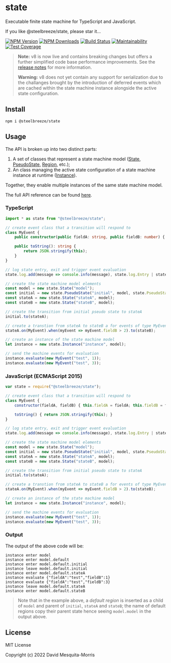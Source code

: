 # state
Executable finite state machine for TypeScript and JavaScript.

If you like @steelbreeze/state, please star it...

[![NPM Version][npm-image]][npm-url]
[![NPM Downloads][downloads-image]][npm-url]
[![Build Status](https://travis-ci.org/steelbreeze/state.svg?branch=master)](https://travis-ci.org/steelbreeze/state)
[![Maintainability](https://api.codeclimate.com/v1/badges/ba16b2f2be9016842326/maintainability)](https://codeclimate.com/github/steelbreeze/state/maintainability)
[![Test Coverage](https://api.codeclimate.com/v1/badges/ba16b2f2be9016842326/test_coverage)](https://codeclimate.com/github/steelbreeze/state/test_coverage)

> **Note:** v8 is now live and contains breaking changes but offers a further simplified code base performance improvements. See the [release notes](RELEASES.md) for more information.
>
> **Warning:** v8 does not yet contain any support for serialization due to the challanges brought by the introduction of deferred events which are cached within the state machine instance alongside the active state configuration. 

## Install
```shell
npm i @steelbreeze/state
```

## Usage
The API is broken up into two distinct parts:
1. A set of classes that represent a state machine model ([State](https://steelbreeze.net/state/api/v8/classes/state.html), [PseudoState](https://steelbreeze.net/state/api/v8/classes/pseudostate.html), [Region](https://steelbreeze.net/state/api/v8/classes/region.html), etc.);
2. An class managing the active state configuration of a state machine instance at runtime ([Instance](https://steelbreeze.net/state/api/v8/classes/instance.html)). 

Together, they enable multiple instances of the same state machine model.

The full API reference can be found [here](https://steelbreeze.net/state/api/v8).

### TypeScript
```typescript
import * as state from "@steelbreeze/state";

// create event class that a transition will respond to
class MyEvent {
	public constructor(public fieldA: string, public fieldB: number) { }

	public toString(): string {
		return JSON.stringify(this);
	}
}

// log state entry, exit and trigger event evaluation
state.log.add(message => console.info(message), state.log.Entry | state.log.Exit | state.log.Evaluate);

// create the state machine model elements
const model = new state.State("model");
const initial = new state.PseudoState("initial", model, state.PseudoStateKind.Initial);
const stateA = new state.State("stateA", model);
const stateB = new state.State("stateB", model);

// create the transition from initial pseudo state to stateA
initial.to(stateA);

// create a transtion from stateA to stateB a for events of type MyEvent with a guard condition
stateA.on(MyEvent).when(myEvent => myEvent.fieldB > 2).to(stateB);

// create an instance of the state machine model
let instance = new state.Instance("instance", model);

// send the machine events for evaluation
instance.evaluate(new MyEvent("test", 1));
instance.evaluate(new MyEvent("test", 3));
```
### JavaScript (ECMAScript 2015)
```javascript
var state = require("@steelbreeze/state");

// create event class that a transition will respond to
class MyEvent {
	constructor(fieldA, fieldB) { this.fieldA = fieldA; this.fieldB = fieldB; }

	toString() { return JSON.stringify(this); }
}

// log state entry, exit and trigger event evaluation
state.log.add(message => console.info(message), state.log.Entry | state.log.Exit | state.log.Evaluate);

// create the state machine model elements
const model = new state.State("model");
const initial = new state.PseudoState("initial", model, state.PseudoStateKind.Initial);
const stateA = new state.State("stateA", model);
const stateB = new state.State("stateB", model);

// create the transition from initial pseudo state to stateA
initial.to(stateA);

// create a transtion from stateA to stateB a for events of type MyEvent with a guard condition
stateA.on(MyEvent).when(myEvent => myEvent.fieldB > 2).to(stateB);

// create an instance of the state machine model
let instance = new state.Instance("instance", model);

// send the machine events for evaluation
instance.evaluate(new MyEvent("test", 1));
instance.evaluate(new MyEvent("test", 3));
```
### Output
The output of the above code will be:
```shell
instance enter model
instance enter model.default
instance enter model.default.initial
instance leave model.default.initial
instance enter model.default.stateA
instance evaluate {"fieldA":"test","fieldB":1}
instance evaluate {"fieldA":"test","fieldB":3}
instance leave model.default.stateA
instance enter model.default.stateB
```
> Note that in the example above, a *default region* is inserted as a child of ```model``` and parent of ```initial```, ```stateA``` and ```stateB```; the name of default regions copy their parent state hence seeing ```model.model``` in the output above. 
## License
MIT License

Copyright (c) 2022 David Mesquita-Morris

[npm-image]: https://img.shields.io/npm/v/@steelbreeze/state.svg
[npm-url]:       https://www.npmjs.com/package/@steelbreeze/state
[downloads-image]: https://img.shields.io/npm/dm/@steelbreeze/state.svg
